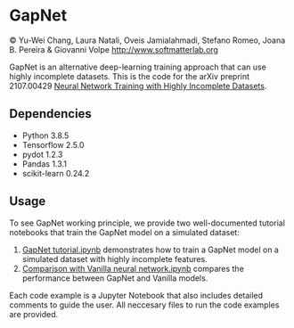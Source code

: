 # GapNet
© Yu-Wei Chang, Laura Natali, Oveis Jamialahmadi, Stefano Romeo, Joana B. Pereira & Giovanni Volpe
http://www.softmatterlab.org

GapNet is an alternative deep-learning training approach that can use highly incomplete datasets. This is the code for the arXiv preprint 2107.00429 [Neural Network Training with Highly Incomplete Datasets](https://arxiv.org/abs/2107.00429). 

## Dependencies 
* Python 3.8.5
* Tensorflow 2.5.0
* pydot 1.2.3
* Pandas 1.3.1
* scikit-learn 0.24.2

## Usage
To see GapNet working principle, we provide two well-documented tutorial notebooks that train the GapNet model on a simulated dataset:

1. [GapNet tutorial.ipynb](https://github.com/softmatterlab/GapNet/blob/main/src/GapNet%20tutorial.ipynb) demonstrates how to train a GapNet model on a simulated dataset with highly incomplete features.
2. [Comparison with Vanilla neural network.ipynb](https://github.com/softmatterlab/GapNet/blob/main/src/Comparison%20with%20Vanilla%20neural%20network.ipynb) compares the performance between GapNet and Vanilla models.

Each code example is a Jupyter Notebook that also includes detailed comments to guide the user. All neccesary files to run the code examples are provided. 
